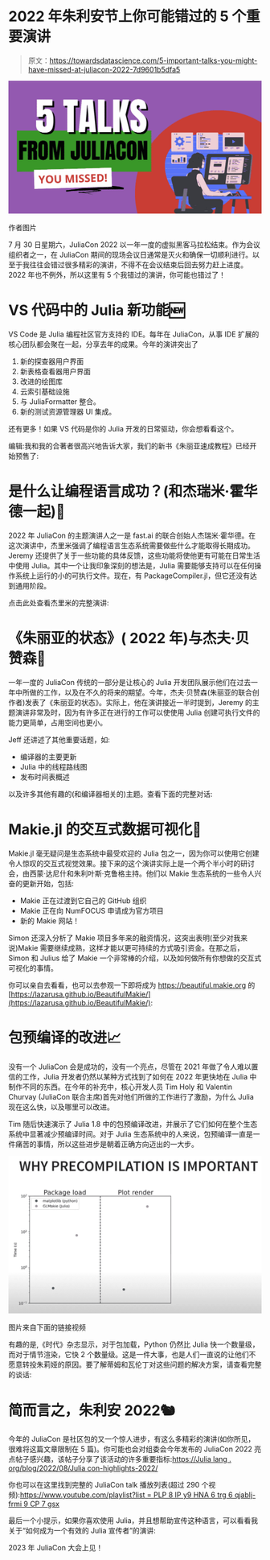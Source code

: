 # 2022 年朱利安节上你可能错过的 5 个重要演讲

> 原文：<https://towardsdatascience.com/5-important-talks-you-might-have-missed-at-juliacon-2022-7d9601b5dfa5>

![](img/de76d8d5e4b58f4e79b9e4f88befcc33.png)

作者图片

7 月 30 日星期六，JuliaCon 2022 以一年一度的虚拟黑客马拉松结束。作为会议组织者之一，在 JuliaCon 期间的现场会议日通常是灭火和确保一切顺利进行。以至于我往往会错过很多精彩的演讲，不得不在会议结束后回去努力赶上进度。2022 年也不例外，所以这里有 5 个我错过的演讲，你可能也错过了！

# VS 代码中的 Julia 新功能🆕

VS Code 是 Julia 编程社区官方支持的 IDE。每年在 JuliaCon，从事 IDE 扩展的核心团队都会聚在一起，分享去年的成果。今年的演讲突出了

1.  新的探查器用户界面
2.  新表格查看器用户界面
3.  改进的绘图库
4.  云索引基础设施
5.  与 JuliaFormatter 整合。
6.  新的测试资源管理器 UI 集成。

还有更多！如果 VS 代码是你的 Julia 开发的日常驱动，你会想看看这个。

编辑:我和我的合著者很高兴地告诉大家，我们的新书《朱丽亚速成教程》已经开始预售了:

[](https://logankilpatrick.gumroad.com/l/juliacrashcourse)  

# 是什么让编程语言成功？(和杰瑞米·霍华德一起)🤔

2022 年 JuliaCon 的主题演讲人之一是 fast.ai 的联合创始人杰瑞米·霍华德。在这次演讲中，杰里米强调了编程语言生态系统需要做些什么才能取得长期成功。Jeremy 还提供了关于一些功能的具体反馈，这些功能将使他更有可能在日常生活中使用 Julia。其中一个让我印象深刻的想法是，Julia 需要能够支持可以在任何操作系统上运行的小的可执行文件。现在，有 PackageCompiler.jl，但它还没有达到通用阶段。

点击此处查看杰里米的完整演讲:

# 《朱丽亚的状态》( 2022 年)与杰夫·贝赞森🎤

一年一度的 JuliaCon 传统的一部分是让核心的 Julia 开发团队展示他们在过去一年中所做的工作，以及在不久的将来的期望。今年，杰夫·贝赞森(朱丽亚的联合创作者)发表了《朱丽亚的状态》。实际上，他在演讲接近一半时提到，Jeremy 的主题演讲非常及时，因为有许多正在进行的工作可以使使用 Julia 创建可执行文件的能力更简单，占用空间也更小。

Jeff 还讲述了其他重要话题，如:

*   编译器的主要更新
*   Julia 中的线程路线图
*   发布时间表概述

以及许多其他有趣的(和编译器相关的)主题。查看下面的完整对话:

# Makie.jl 的交互式数据可视化👀

Makie.jl 毫无疑问是生态系统中最受欢迎的 Julia 包之一，因为你可以使用它创建令人惊叹的交互式视觉效果。接下来的这个演讲实际上是一个两个半小时的研讨会，由西蒙·达尼什和朱利叶斯·克鲁格主持。他们以 Makie 生态系统的一些令人兴奋的更新开始，包括:

*   Makie 正在过渡到它自己的 GitHub 组织
*   Makie 正在向 NumFOCUS 申请成为官方项目
*   新的 Makie 网站！

Simon 还深入分析了 Makie 项目多年来的融资情况，这突出表明(至少对我来说)Makie 需要继续成熟，这样才能以更可持续的方式吸引资金。在那之后，Simon 和 Julius 给了 Makie 一个非常棒的介绍，以及如何做所有你想做的交互式可视化的事情。

你可以亲自去看看，也可以去参观一下即将成为 https://beautiful.makie.org 的[https://lazarusa.github.io/BeautifulMakie/](https://lazarusa.github.io/BeautifulMakie/):

# 包预编译的改进📈

没有一个 JuliaCon 会是成功的，没有一个亮点，尽管在 2021 年做了令人难以置信的工作，Julia 开发者仍然以某种方式找到了如何在 2022 年更快地在 Julia 中制作不同的东西。在今年的补充中，核心开发人员 Tim Holy 和 Valentin Churvay (JuliaCon 联合主席)首先对他们所做的工作进行了激励，为什么 Julia 现在这么快，以及哪里可以改进。

Tim 随后快速演示了 Julia 1.8 中的包预编译改进，并展示了它们如何在整个生态系统中显著减少预编译时间。对于 Julia 生态系统中的人来说，包预编译一直是一件痛苦的事情，所以这些进步是朝着正确方向迈出的一大步。

![](img/37a3386db2f8defd470a9f717c920571.png)

图片来自下面的链接视频

有趣的是,《时代》杂志显示，对于包加载，Python 仍然比 Julia 快一个数量级，而对于情节渲染，它快 2 个数量级。这是一件大事，也是人们一直说的让他们不愿意转投朱莉娅的原因。要了解蒂姆和瓦伦丁对这些问题的解决方案，请查看完整的谈话:

# 简而言之，朱利安 2022🐿

今年的 JuliaCon 是社区包的又一个惊人进步，有这么多精彩的演讲(如你所见，很难将这篇文章限制在 5 篇)。你可能也会对组委会今年发布的 JuliaCon 2022 亮点帖子感兴趣，该帖子分享了该活动的许多重要指标:[https://Julia lang . org/blog/2022/08/Julia con-highlights-2022/](https://julialang.org/blog/2022/08/juliacon-highlights-2022/)

你也可以在这里找到完整的 JuliaCon talk 播放列表(超过 290 个视频):[https://www.youtube.com/playlist?list = PLP 8 IP y9 HNA 6 trg 6 qjablj-frmi 9 CP 7 gsx](https://www.youtube.com/playlist?list=PLP8iPy9hna6TRg6qJaBLJ-FRMi9Cp7gSX)

最后一个小提示，如果你喜欢使用 Julia，并且想帮助宣传这种语言，可以看看我关于“如何成为一个有效的 Julia 宣传者”的演讲:

2023 年 JuliaCon 大会上见！